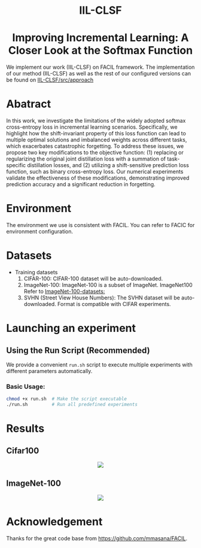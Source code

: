 <div align="center">

# IIL-CLSF

# Improving Incremental Learning: A Closer Look at the Softmax Function

</div>



We implement our work (IIL-CLSF) on FACIL framework. The implementation of our method (IIL-CLSF) as well as the rest of our configured versions can be found on [IIL-CLSF/src/approach](https://github.com/Zhangjl128/IIL-CLSF/tree/master/src/approach)

# Abatract

In this work, we investigate the limitations of the widely adopted softmax cross-entropy loss in incremental learning scenarios. Specifically, we highlight how the shift-invariant property of this loss function can lead to multiple optimal solutions and imbalanced weights across different tasks, which exacerbates catastrophic forgetting. To address these issues, we propose two key modifications to the objective function: (1) replacing or regularizing the original joint distillation loss with a summation of task-specific distillation losses, and (2) utilizing a shift-sensitive prediction loss function, such as binary cross-entropy loss. Our numerical experiments validate the effectiveness of these modifications, demonstrating improved prediction accuracy and a significant reduction in forgetting.

# Environment

The environment we use is consistent with FACIL. You can refer to FACIC for environment configuration.

# Datasets

- Training datasets
  1. CIFAR-100: 
     CIFAR-100 dataset will be auto-downloaded.
  2. ImageNet-100:
     ImageNet-100 is a subset of ImageNet. ImageNet100 Refer to [ImageNet-100-datasets: ](https://github.com/TerryLoveMl/ImageNet-100-datasets)
  3. SVHN (Street View House Numbers):
     The SVHN dataset will be auto-downloaded. Format is compatible with CIFAR experiments.
     
# Launching an experiment

## Using the Run Script (Recommended)

We provide a convenient `run.sh` script to execute multiple experiments with different parameters automatically. 

### Basic Usage:
```bash
chmod +x run.sh  # Make the script executable
./run.sh         # Run all predefined experiments
```
# Results

## Cifar100



<div align=center>
<img src="https://github.com/Zhangjl128/IIL-CLSF/blob/master/pictures/cifar-100.jpg" > 
</div>

## ImageNet-100



<div align=center>
<img src="https://github.com/Zhangjl128/IIL-CLSF/blob/master/pictures/imagenet-100.jpg" > 
</div>

# Acknowledgement

Thanks for the great code base from https://github.com/mmasana/FACIL.



